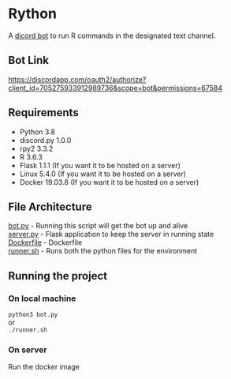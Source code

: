 # Rython
A [dicord bot](https://discordapp.com/oauth2/authorize?client_id=705275933912989736&scope=bot&permissions=67584) to run R commands in the designated text channel.
## Bot Link
https://discordapp.com/oauth2/authorize?client_id=705275933912989736&scope=bot&permissions=67584
## Requirements
* Python 3.8
* discord.py 1.0.0
* rpy2 3.3.2
* R 3.6.3
* Flask 1.1.1 (If you want it to be hosted on a server)
* Linux 5.4.0 (If you want it to be hosted on a server)
* Docker 19.03.8 (If you want it to be hosted on a server)

## File Architecture
[bot.py](https://github.com/sagnik106/Rython/blob/master/bot.py) - Running this script will get the bot up and alive</br>
[server.py](https://github.com/sagnik106/Rython/blob/master/server.py) - Flask application to keep the server in running state</br>
[Dockerfile](https://github.com/sagnik106/Rython/blob/master/Dockerfile) - Dockerfile</br>
[runner.sh](https://github.com/sagnik106/Rython/blob/master/runner.sh) - Runs both the python files for the environment

## Running the project
### On local machine
```python3 bot.py```</br>
or</br>
```./runner.sh```
### On server
Run the docker image